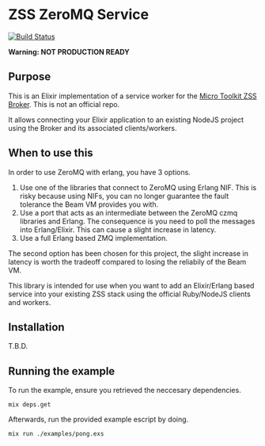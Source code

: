 # ZSS ZeroMQ Service

[![Build Status](https://travis-ci.org/nickve28/zss_service_suite_service_ex.svg?branch=master)](https://travis-ci.org/nickve28/zss_service_suite_service_ex)

**Warning: NOT PRODUCTION READY**

## Purpose

This is an Elixir implementation of a service worker for the [Micro Toolkit ZSS Broker](https://github.com/micro-toolkit/zmq-service-suite-broker-js). This is not an official repo.

It allows connecting your Elixir application to an existing NodeJS project using the Broker and its associated clients/workers.

## When to use this

In order to use ZeroMQ with erlang, you have 3 options.

1. Use one of the libraries that connect to ZeroMQ using Erlang NIF. This is risky because using NIFs, you can no longer guarantee the fault tolerance the Beam VM provides you with.
2. Use a port that acts as an intermediate between the ZeroMQ czmq libraries and Erlang. The consequence is you need to poll the messages into Erlang/Elixir. This can cause a slight increase in latency.
3. Use a full Erlang based ZMQ implementation.

The second option has been chosen for this project, the slight increase in latency is worth the tradeoff compared to losing the reliabily of the Beam VM.

This library is intended for use when you want to add an Elixir/Erlang based service into your existing ZSS stack using the official Ruby/NodeJS clients and workers.


## Installation

T.B.D.

## Running the example

To run the example, ensure you retrieved the neccesary dependencies.

```mix deps.get```

Afterwards, run the provided example escript by doing.

```mix run ./examples/pong.exs```

